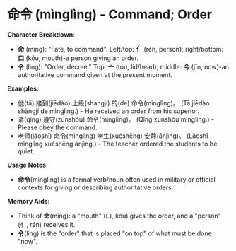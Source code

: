 # **命令 (mìnglìng) - Command; Order**

**Character Breakdown**:  
- **命** (mìng): "Fate, to command". Left/top: **亻** (rén, person); right/bottom: **口** (kǒu, mouth)-a person giving an order.  
- **令** (lìng): "Order, decree." Top: **亠** (tóu, lid/head); middle: **今** (jīn, now)-an authoritative command given at the present moment.

**Examples**:  
- 他(tā) 接到(jiēdào) 上级(shàngjí) 的(de) 命令(mìnglìng)。 (Tā jiēdào shàngjí de mìnglìng.) - He received an order from his superior.  
- 请(qǐng) 遵守(zūnshǒu) 命令(mìnglìng)。 (Qǐng zūnshǒu mìnglìng.) - Please obey the command.  
- 老师(lǎoshī) 命令(mìnglìng) 学生(xuéshēng) 安静(ānjìng)。 (Lǎoshī mìnglìng xuéshēng ānjìng.) - The teacher ordered the students to be quiet.

**Usage Notes**:  
- **命令**(mìnglìng) is a formal verb/noun often used in military or official contexts for giving or describing authoritative orders.

**Memory Aids**:  
- Think of **命**(mìng): a "mouth" (口, kǒu) gives the order, and a "person" (亻, rén) receives it.  
- **令**(lìng) is the "order" that is placed "on top" of what must be done "now".
